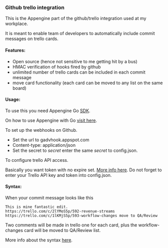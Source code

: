 ### Github trello integration

This is the Appengine part of the github/trello integration used at my workplace.

It is meant to enable team of developers to automatically include commit messages on trello cards.

#### Features:

* Open source (hence not sensitive to me getting hit by a bus)
* HMAC verification of hooks fired by github
* unlimited number of trello cards can be included in each commit message
* move card functionality (each card can be moved to any list on the same board)

#### Usage:

To use this you need Appengine Go [SDK](https://developers.google.com/appengine/downloads#Google_App_Engine_SDK_for_Go).

On how to use Appengine with Go [visit here](https://developers.google.com/appengine/docs/go/gettingstarted/introduction).

To set up the webhooks on Github.

* Set the url to gadvhook.appspot.com
* Content-type: application/json
* Set the secret to _secret_ enter the same _secret_ to config.json.

To configure trello API access.

Basically you want token with no expire set.
[More info here](https://trello.com/docs/gettingstarted/index.html#getting-an-application-key).
Do not forget to enter your Trello API key and token into config.json.

#### Syntax:

When your commit message looks like this


    This is mine fantastic edit.
    https://trello.com/c/2lYMoS5p/592-revenue-streams
    https://trello.com/c/1lKMjS5p/593-workflow-changes move to QA/Review


Two comments will be made in trello one for each card, plus the workflow-changes card will be moved to QA/Review list.

More info about the syntax [here](https://github.com/jlabath/cmsgparser).

